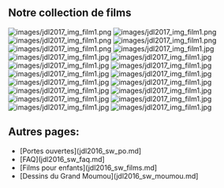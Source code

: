 ## Notre collection de films

![images/jdl2017_img_film1.png](images/jdl2017_img_film1.png)
![images/jdl2017_img_film1.png](images/jdl2017_img_film2.png)
![images/jdl2017_img_film1.png](images/jdl2017_img_film3.png)
![images/jdl2017_img_film1.png](images/jdl2017_img_film4.png)
![images/jdl2017_img_film1.png](images/jdl2017_img_film5.png)
![images/jdl2017_img_film1.jpg](images/jdl2017_img_film6.png)
![images/jdl2017_img_film1.jpg](images/jdl2017_img_film7.png)
![images/jdl2017_img_film1.jpg](images/jdl2017_img_film8.png)
![images/jdl2017_img_film1.jpg](images/jdl2017_img_film9.png)
![images/jdl2017_img_film1.jpg](images/jdl2017_img_film10.png)
![images/jdl2017_img_film1.jpg](images/jdl2017_img_film11.png)
![images/jdl2017_img_film1.jpg](images/jdl2017_img_film12.png)
![images/jdl2017_img_film1.jpg](images/jdl2017_img_film13.png)
![images/jdl2017_img_film1.jpg](images/jdl2017_img_film14.png)
![images/jdl2017_img_film1.jpg](images/jdl2017_img_film15.png)
![images/jdl2017_img_film1.jpg](images/jdl2017_img_film16.png)
![images/jdl2017_img_film1.jpg](images/jdl2017_img_film17.png)
![images/jdl2017_img_film1.jpg](images/jdl2017_img_film18.png)
![images/jdl2017_img_film1.jpg](images/jdl2017_img_film19.png)
![images/jdl2017_img_film1.jpg](images/jdl2017_img_film20.png)

## Autres pages:
- [Portes ouvertes](jdl2016_sw_po.md]
- [FAQ](jdl2016_sw_faq.md]
- [Films pour enfants](jdl2016_sw_films.md]
- [Dessins du Grand Moumou](jdl2016_sw_moumou.md]
